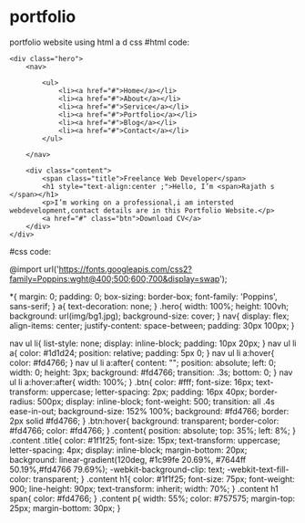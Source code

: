 # portfolio
portfolio website using html a d css
#html code:

<!DOCTYPE html>
<html lang="en">
<head>
    <meta charset="UTF-8">
    <title>Personal Portfolio Website</title>
    <!----CSS link----->
    <link rel="stylesheet" href="style.css">
</head>
<body>

    <div class="hero">
        <nav>
           
            <ul>
                <li><a href="#">Home</a></li>
                <li><a href="#">About</a></li>
                <li><a href="#">Service</a></li>
                <li><a href="#">Portfolio</a></li>
                <li><a href="#">Blog</a></li>
                <li><a href="#">Contact</a></li>
            </ul>
           
        </nav>

        <div class="content">
            <span class="title">Freelance Web Developer</span>
            <h1 style="text-align:center ;">Hello, I’m <span>Rajath s </span></h1>
            <p>I’m working on a professional,i am intersted webdevelopment,contact details are in this Portfolio Website.</p>
            <a href="#" class="btn">Download CV</a>
        </div>
    </div>

</body>
</html>


#css code:

@import url('https://fonts.googleapis.com/css2?family=Poppins:wght@400;500;600;700&display=swap');

*{
    margin: 0;
    padding: 0;
    box-sizing: border-box;
    font-family: 'Poppins', sans-serif;
}
a{
    text-decoration: none;
}
.hero{
    width: 100%;
    height: 100vh;
    background: url(img/bg1.jpg);
    background-size: cover;
}
nav{
    display: flex;
    align-items: center;
    justify-content: space-between;
    padding: 30px 100px;
}

nav ul li{
    list-style: none;
    display: inline-block;
    padding: 10px 20px;
}
nav ul li a{
    color: #1d1d24;
    position: relative;
    padding: 5px 0;
}
nav ul li a:hover{
    color: #fd4766;
}
nav ul li a:after{
    content: "";
    position: absolute;
    left: 0;
    width: 0;
    height: 3px;
    background: #fd4766;
    transition: .3s;
    bottom: 0;
}
nav ul li a:hover:after{
    width: 100%;
}
.btn{
    color: #fff;
    font-size: 16px;
    text-transform: uppercase;
    letter-spacing: 2px;
    padding: 16px 40px;
    border-radius: 500px;
    display: inline-block;
    font-weight: 500;
    transition: all .4s ease-in-out;
    background-size: 152% 100%;
    background: #fd4766;
    border: 2px solid #fd4766;
}
.btn:hover{
    background: transparent;
    border-color: #fd4766;
    color: #fd4766;
}
.content{
    position: absolute;
    top: 35%;
    left: 8%;
}
.content .title{
    color: #1f1f25;
    font-size: 15px;
    text-transform: uppercase;
    letter-spacing: 4px;
    display: inline-block;
    margin-bottom: 20px;
    background: linear-gradient(120deg, #1c99fe 20.69%, #7644ff 50.19%,#fd4766 79.69%);
    -webkit-background-clip: text;
    -webkit-text-fill-color: transparent;
}
.content h1{
    color: #1f1f25;
    font-size: 75px;
    font-weight: 900;
    line-height: 90px;
    text-transform: inherit;
    width: 70%;
}
.content h1 span{
    color: #fd4766;
}
.content p{
    width: 55%;
    color: #757575;
    margin-top: 25px;
    margin-bottom: 30px;
}
